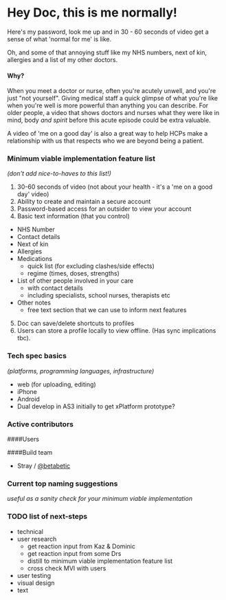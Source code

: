 Hey Doc, this is me normally!
=========

Here's my password, look me up and in 30 - 60 seconds of video get a sense of what 'normal for me' is like.

Oh, and some of that annoying stuff like my NHS numbers, next of kin, allergies and a list of my other doctors.

#### Why?

When you meet a doctor or nurse, often you're acutely unwell, and you're just "not yourself".
Giving medical staff a quick glimpse of what you're like when you're well is more powerful than anything you can describe.
For older people, a video that shows doctors and nurses what they were like in mind, body _and spirit_ before this acute episode could be extra valuable.

A video of 'me on a good day' is also a great way to help HCPs make a relationship with us that respects who we are beyond being a patient.

### Minimum viable implementation feature list 
_(don't add nice-to-haves to this list!)_

1. 30-60 seconds of video (not about your health - it's a 'me on a good day' video)
2. Ability to create and maintain a secure account
3. Password-based access for an outsider to view your account
4. Basic text information (that you control)
  - NHS Number
  - Contact details
  - Next of kin
  - Allergies
  - Medications 
    - quick list (for excluding clashes/side effects)  
    - regime (times, doses, strengths)
  - List of other people involved in your care
    - with contact details
    - including specialists, school nurses, therapists etc
  - Other notes
    - free text section that we can use to inform next features
5. Doc can save/delete shortcuts to profiles
6. Users can store a profile locally to view offline. (Has sync implications tbc).

### Tech spec basics 
_(platforms, programming languages, infrastructure)_

- web (for uploading, editing)
- iPhone
- Android
- Dual develop in AS3 initially to get xPlatform prototype?

### Active contributors
####Users

####Build team
  - Stray / [@betabetic](http://www.twitter.com/betabetic)

### Current top naming suggestions 
_useful as a sanity check for your minimum viable implementation_

### TODO list of next-steps
- technical
- user research
  - get reaction input from Kaz & Dominic
  - get reaction input from some Drs
  - distill to minimum viable implementation feature list
  - cross check MVI with users
- user testing
- visual design
- text
